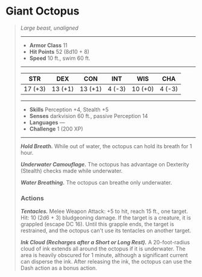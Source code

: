 # Giant Octopus
>*Large beast, unaligned*
>___
>- **Armor Class** 11
>- **Hit Points** 52 (8d10 + 8)
>- **Speed** 10 ft., swim 60 ft.
>___
>|STR|DEX|CON|INT|WIS|CHA|
>|:---:|:---:|:---:|:---:|:---:|:---:|
>|17 (+3)|13 (+1)|13 (+1)|4 (-3)|10 (+0)|4 (-3)|
>___
>- **Skills** Perception +4, Stealth +5
>- **Senses** darkvision 60 ft., passive Perception 14
>- **Languages** —
>- **Challenge** 1 (200 XP)
>___
>***Hold Breath.*** While out of water, the octopus can hold its breath for 1 hour.  
>
>***Underwater Camouflage.*** The octopus has advantage on Dexterity (Stealth) checks made while underwater.  
>
>***Water Breathing.*** The octopus can breathe only underwater.  
>
>### Actions
>***Tentacles.*** Melee Weapon Attack: +5 to hit, reach 15 ft., one target. Hit: 10 (2d6 + 3) bludgeoning damage. If the target is a creature, it is grappled (escape DC 16). Until this grapple ends, the target is restrained, and the octopus can't use its tentacles on another target.  
>
>***Ink Cloud (Recharges after a Short or Long Rest).*** A 20-foot-radius cloud of ink extends all around the octopus if it is underwater. The area is heavily obscured for 1 minute, although a significant current can disperse the ink. After releasing the ink, the octopus can use the Dash action as a bonus action.